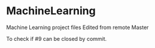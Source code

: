 # MachineLearning
Machine Learning project files
Edited from remote Master

To check if #9 can be closed by commit.

